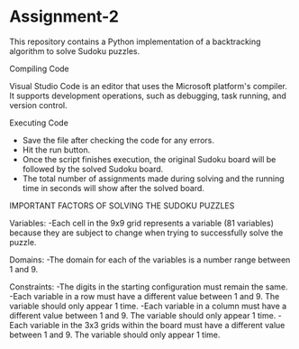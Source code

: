 # Assignment-2

This repository contains a Python implementation of a backtracking algorithm to solve Sudoku puzzles.

Compiling Code

Visual Studio Code is an editor that uses the Microsoft platform's compiler. It supports development operations, such as debugging, task running, and version control.

Executing Code
- Save the file after checking the code for any errors.
- Hit the run button.
- Once the script finishes execution, the original Sudoku board will be followed by the solved Sudoku board.
- The total number of assignments made during solving and the running time in seconds will show after the solved board.

IMPORTANT FACTORS OF SOLVING THE SUDOKU PUZZLES

Variables:
-Each cell in the 9x9 grid represents a variable (81 variables) because they are subject to change when trying to successfully solve the puzzle. 

Domains:
-The domain for each of the variables is a number range between 1 and 9. 

Constraints: 
-The digits in the starting configuration must remain the same.
-Each variable in a row must have a different value between 1 and 9. The variable should only appear 1 time.
-Each variable in a column must have a different value between 1 and 9. The variable should only appear 1 time.
-Each variable in the 3x3 grids within the board must have a different value between 1 and 9. The variable should only appear 1 time.
